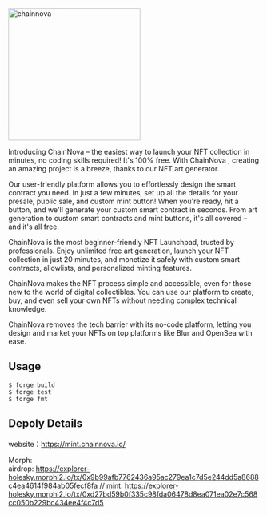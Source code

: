 <img width="264" alt="chainnova" src="https://github.com/ChainNovaTeam/drop-contracts/assets/108317502/80dd82de-e154-4258-aa22-63f601f6a8e1">

Introducing ChainNova  – the easiest way to launch your NFT collection in minutes, no coding skills required! It's 100% free. With ChainNova , creating an amazing project is a breeze, thanks to our NFT art generator.

Our user-friendly platform allows you to effortlessly design the smart contract you need. In just a few minutes, set up all the details for your presale, public sale, and custom mint button! When you're ready, hit a button, and we'll generate your custom smart contract in seconds. From art generation to custom smart contracts and mint buttons, it's all covered – and it's all free.

ChainNova  is the most beginner-friendly NFT Launchpad, trusted by professionals. Enjoy unlimited free art generation, launch your NFT collection in just 20 minutes, and monetize it safely with custom smart contracts, allowlists, and personalized minting features.

ChainNova makes the NFT process simple and accessible, even for those new to the world of digital collectibles. You can use our platform to create, buy, and even sell your own NFTs without needing complex technical knowledge.

ChainNova removes the tech barrier with its no-code platform, letting you design and market your NFTs on top platforms like Blur and OpenSea with ease.


## Usage

```shell
$ forge build
$ forge test
$ forge fmt
```

## Depoly Details
website：https://mint.chainnova.io/

Morph:  
        airdrop: https://explorer-holesky.morphl2.io/tx/0x9b99afb7762436a95ac279ea1c7d5e244dd5a8688c4ea4614f984ab05fecf8fa //
        mint: https://explorer-holesky.morphl2.io/tx/0xd27bd59b0f335c98fda06478d8ea071ea02e7c568cc050b229bc434ee4f4c7d5
